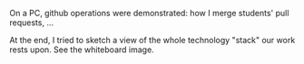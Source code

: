 On a PC, github operations were demonstrated: how I merge students' pull requests, ...

At the end, I tried to sketch a view of the whole technology "stack" our work rests upon. See the whiteboard image. 
